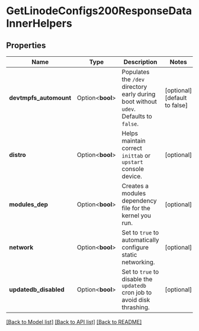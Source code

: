 # GetLinodeConfigs200ResponseDataInnerHelpers

## Properties

Name | Type | Description | Notes
------------ | ------------- | ------------- | -------------
**devtmpfs_automount** | Option<**bool**> | Populates the `/dev` directory early during boot without `udev`.  Defaults to `false`. | [optional][default to false]
**distro** | Option<**bool**> | Helps maintain correct `inittab` or `upstart` console device. | [optional]
**modules_dep** | Option<**bool**> | Creates a modules dependency file for the kernel you run. | [optional]
**network** | Option<**bool**> | Set to `true` to automatically configure static networking. | [optional]
**updatedb_disabled** | Option<**bool**> | Set to `true` to disable the `updatedb` cron job to avoid disk thrashing. | [optional]

[[Back to Model list]](../README.md#documentation-for-models) [[Back to API list]](../README.md#documentation-for-api-endpoints) [[Back to README]](../README.md)


